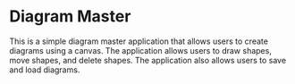 # Diagram Master

This is a simple diagram master application that allows users to create diagrams using a canvas. The application allows users to draw shapes, move shapes, and delete shapes. The application also allows users to save and load diagrams.
